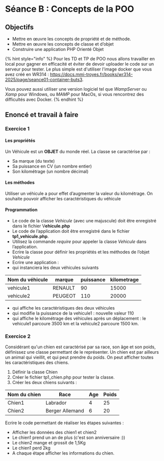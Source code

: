 # Séance B : Concepts de la POO

## Objectifs

* Mettre en œuvre les concepts de propriété et de méthode.
* Mettre en œuvre les concepts de classe et d’objet
* Construire une application PHP Orienté Objet

{% hint style="info" %}
Pour les TD et TP de POO nous allons travailler en local pour gagner en efficacité et éviter de devoir uploader le code sur un serveur pour tester. Le plus simple est d'utiliser l'image docker que vous avez créé en WR314 : https://docs.mmi-troyes.fr/books/wr314-2025/page/seance01-container-buts3.

Vous pouvez aussi utiliser une version logiciel tel que _WampServer_ ou _Xamp_ pour Windows, ou _MAMP_ pour MacOs, si vous rencontrez des difficultés avec Docker.
{% endhint %}

## Enoncé et travail à faire

### Exercice 1

#### **Les propriétés**

Un Véhicule est un **OBJET** du monde réel. La classe se caractérise par :

* Sa marque (du texte)
* Sa puissance en CV (un nombre entier)
* Son kilométrage (un nombre décimal)

#### **Les méthodes**

Utiliser un véhicule a pour effet d’augmenter la valeur du kilométrage. On souhaite pouvoir afficher les caractéristiques du véhicule

#### **Programmation**

* Le code de la classe _Vehicule_ (avec une majuscule) doit être enregistré dans le fichier V**ehicule.php**&#x20;
* Le code de l’application doit être enregistré dans le fichier **tp1\_vehicule.php**.
* Utilisez la commande _require_ pour appeler la classe _Vehicule_ dans l’application.
* Ecrire la classe pour définir les propriétés et les méthodes de l’objet _Vehicule_
* Ecrire une application :
* qui instanciera les deux véhicules suivants

| Nom du véhicule | marque  | puissance | kilometrage |
| --------------- | ------- | --------- | ----------- |
| vehicule1       | RENAULT | 90        | 15000       |
| vehicule2       | PEUGEOT | 110       | 20000       |

* qui affiche les caractéristiques des deux véhicules
* qui modifie la puissance de la vehicule1 : nouvelle valeur 110
* qui affiche le kilométrage des véhicules après un déplacement : le vehicule1 parcoure 3500 km et la vehicule2 parcoure 1500 km.

### Exercice 2

Considérant qu'un chien est caractérisé par sa race, son âge et son poids, définissez une classe permettant de le représenter. Un chien est par ailleurs un animal qui vieillit, et qui peut prendre du poids. On peut afficher toutes les caractéristiques des chiens.

1. Définir la classe Chien
2. Créer le fichier tp1\_chien.php pour tester la classe.
3. Créer les deux chiens suivants :

| Nom du chien | Race            | Age | Poids |
| ------------ | --------------- | --- | ----- |
| Chien1       | Labrador        | 4   | 25    |
| Chien2       | Berger Allemand | 6   | 20    |

Ecrire le code permettant de réaliser les étapes suivantes :

* Afficher les données des chien1 et chien2
* Le chien1 prend un an de plus (c'est son anniversaire :))
* Le chien2 mange et grossit de 1,5Kg
* Le chien1 perd 2kg
* A chaque étape afficher les informations du chien.
